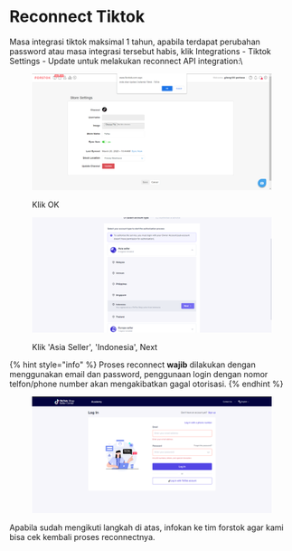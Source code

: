 # Reconnect Tiktok

Masa integrasi tiktok maksimal 1 tahun, apabila terdapat perubahan password atau masa integrasi tersebut habis, klik Integrations - Tiktok Settings - Update untuk melakukan reconnect API integration:\


<figure><img src="../../.gitbook/assets/image.png" alt=""><figcaption><p>Klik OK</p></figcaption></figure>

<figure><img src="../../.gitbook/assets/image (11).png" alt=""><figcaption><p>Klik 'Asia Seller', 'Indonesia', Next</p></figcaption></figure>

{% hint style="info" %}
Proses reconnect **wajib** dilakukan dengan menggunakan email dan password, penggunaan login dengan nomor telfon/phone number akan mengakibatkan gagal otorisasi.
{% endhint %}

<figure><img src="../../.gitbook/assets/image (1).png" alt=""><figcaption></figcaption></figure>

Apabila sudah mengikuti langkah di atas, infokan ke tim forstok agar kami bisa cek kembali proses reconnectnya.
